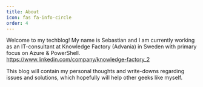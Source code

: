 ```yaml
---
title: About
icon: fas fa-info-circle
order: 4
---
```


Welcome to my techblog!
My name is Sebastian and I am currently working as an IT-consultant at Knowledge Factory (Advania) in Sweden with primary focus on Azure & PowerShell.
https://www.linkedin.com/company/knowledge-factory_2

This blog will contain my personal thoughts and write-downs regarding issues and solutions, which hopefully will help other geeks like myself.
